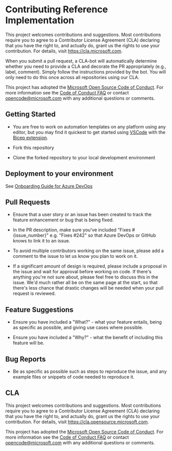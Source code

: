 # Contributing Reference Implementation

This project welcomes contributions and suggestions. Most contributions require you to
agree to a Contributor License Agreement (CLA) declaring that you have the right to,
and actually do, grant us the rights to use your contribution. For details, visit
https://cla.microsoft.com.

When you submit a pull request, a CLA-bot will automatically determine whether you need
to provide a CLA and decorate the PR appropriately (e.g., label, comment). Simply follow the
instructions provided by the bot. You will only need to do this once across all repositories using our CLA.

This project has adopted the [Microsoft Open Source Code of Conduct](https://opensource.microsoft.com/codeofconduct/).
For more information see the [Code of Conduct FAQ](https://opensource.microsoft.com/codeofconduct/faq/)
or contact [opencode@microsoft.com](mailto:opencode@microsoft.com) with any additional questions or comments.

## Getting Started

* You are free to work on automation templates on any platform using any editor, but you may find it quickest to get started using [VSCode](https://code.visualstudio.com/Download) with the [Bicep extension](https://marketplace.visualstudio.com/items?itemName=ms-azuretools.vscode-bicep).

* Fork this repository

* Clone the forked repository to your local development environment


## Deployment to your environment

See [Onboarding Guide for Azure DevOps](ONBOARDING_GUIDE_ADO.md)

## Pull Requests

* Ensure that a user story or an issue has been created to track the feature enhancement or bug that is being fixed.

* In the PR description, make sure you've included "Fixes #{issue_number}" e.g. "Fixes #242" so that Azure DevOps or GitHub knows to link it to an issue.

* To avoid multiple contributors working on the same issue, please add a comment to the issue to let us know you plan to work on it.

* If a significant amount of design is required, please include a proposal in the issue and wait for approval before working on code. If there's anything you're not sure about, please feel free to discuss this in the issue. We'd much rather all be on the same page at the start, so that there's less chance that drastic changes will be needed when your pull request is reviewed.

## Feature Suggestions

* Ensure you have included a "What?" - what your feature entails, being as specific as possible, and giving use cases where possible.

* Ensure you have included a "Why?" - what the benefit of including this feature will be.

## Bug Reports

* Be as specific as possible such as steps to reproduce the issue, and any example files or snippets of code needed to reproduce it.


## CLA

This project welcomes contributions and suggestions.  Most contributions require you to agree to a Contributor License Agreement (CLA) declaring that you have the right to, and actually do, grant us the rights to use your contribution. For details, visit https://cla.opensource.microsoft.com.

This project has adopted the [Microsoft Open Source Code of Conduct](https://opensource.microsoft.com/codeofconduct/).  For more information see the [Code of Conduct FAQ](https://opensource.microsoft.com/codeofconduct/faq/) or contact [opencode@microsoft.com](mailto:opencode@microsoft.com) with any additional questions or comments.